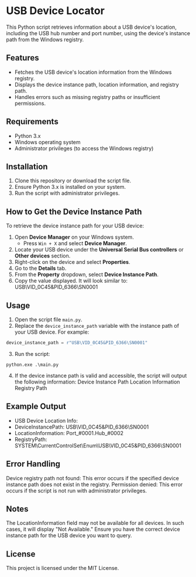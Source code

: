 # USB Device Locator

This Python script retrieves information about a USB device's location, including the USB hub number and port number, using the device's instance path from the Windows registry.

## Features

- Fetches the USB device's location information from the Windows registry.
- Displays the device instance path, location information, and registry path.
- Handles errors such as missing registry paths or insufficient permissions.

## Requirements

- Python 3.x
- Windows operating system
- Administrator privileges (to access the Windows registry)

## Installation

1. Clone this repository or download the script file.
2. Ensure Python 3.x is installed on your system.
3. Run the script with administrator privileges.

## How to Get the Device Instance Path

To retrieve the device instance path for your USB device:

1. Open **Device Manager** on your Windows system.
   - Press `Win + X` and select **Device Manager**.
2. Locate your USB device under the **Universal Serial Bus controllers** or **Other devices** section.
3. Right-click on the device and select **Properties**.
4. Go to the **Details** tab.
5. From the **Property** dropdown, select **Device Instance Path**.
6. Copy the value displayed. It will look similar to: USB\VID_0C45&PID_6366\SN0001

## Usage

1. Open the script file `main.py`.
2. Replace the `device_instance_path` variable with the instance path of your USB device. For example:
```python
device_instance_path = r"USB\VID_0C45&PID_6366\SN0001"
```
3. Run the script:
```
python.exe .\main.py
```
4. If the device instance path is valid and accessible, the script will output the following information:
Device Instance Path
Location Information
Registry Path

## Example Output

- USB Device Location Info:
- DeviceInstancePath: USB\VID_0C45&PID_6366\SN0001
- LocationInformation: Port_#0001.Hub_#0002
- RegistryPath: SYSTEM\CurrentControlSet\Enum\USB\VID_0C45&PID_6366\SN0001

## Error Handling

Device registry path not found: This error occurs if the specified device instance path does not exist in the registry.
Permission denied: This error occurs if the script is not run with administrator privileges.


## Notes

The LocationInformation field may not be available for all devices. In such cases, it will display "Not Available."
Ensure you have the correct device instance path for the USB device you want to query.


## License

This project is licensed under the MIT License.
